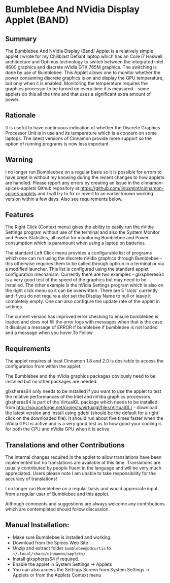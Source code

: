 # Bumblebee And NVidia Display Applet (BAND) 

## Summary

The Bumblebee And NVidia Display (Band) Applet is a relatively simple applet I wrote for my Chillblast Defiant laptop which has an Core i7 Haswell architecture and Optimus technology to switch between the integrated Intel 4600 graphics and discrete nVidia GTX 765M graphics. The switching is done by use of Bumblebee. This Applet allows one to monitor whether the power consuming discrete graphics is on and display the GPU temperature, but only when it is enabled. Monitoring the temperature requires the graphics processor to be turned on every time it is measured - some applets do this all the time and that uses a significant extra amount of power.

## Rationale

It is useful to have continuous indication of whether the Discrete Graphics Processor Unit is in use and its temperature which is a concern on some laptops. The latest versions of Cinnamon provide more support so the option of running programs is now less important. 

## Warning

I no longer run Bumbleebee on a regular basis so it is possible for errors to have crept in without my knowing during the recent changes to how applets are handled. Please report any errors by creating an Issue in the cinnamon-spices-applets Github repository at https://github.com/linuxmint/cinnamon-spices-applets and I will try to fix or revert to an earlier known working version within a few days. Also see requirements below.

## Features

The Right Click (Context menu) gives the ability to easily run the nVidia Settings program without use of the terminal and also the System Monitor and Power Statistics, all useful for monitoring Bumblebee and Power consumption which is paramount when using a laptop on batteries.

The standard Left Click menu provides a configurable list of programs which one can run using the discrete nVidia graphics through Bumblebee - this otherwise requires them to be called through optirun in a terminal or via a modified launcher. This list is configured using the standard applet configuration mechanism.  Currently there are two examples - glxspheres64 is a very good test of the speed of the graphics but may need to be installed. The other example is the nVidia Settings program which is also on the right click menu so it can be overwritten. There are 5 'slots' currently and if you do not require a slot set the Display Name to null or leave it completely empty. One can also configure the update rate of the applet in settings.

The current version has improved error checking to ensure bumblebee is loaded and does not fill the error logs with messages when that is the case. It displays a message of ERROR if bumblebee if bumblebee is not loaded and a message when you hover.To Follow


## Requirements

The applet requires at least Cinnamon 1.8 and 2.0 is desirable to access the configuration from within the applet. 

The Bumblebee and the nVidia graphics packages obviously need to be installed but no other packages are needed. 

glxsheres64 only needs to be installed if you want to use the applet to test the relative performances of the Intel and nVidia graphics processors. glxsheres64 is part of the VirtualGL package which needs to be installed from  http://sourceforge.net/projects/virtualgl/files/VirtualGL/ - download the latest version and install using gdebi (should be the default for a right click on the downloaded file). It should run about five times faster when the nVidia GPU is active and is a very good test as to how good your cooling is for both the CPU and nVidia GPU when it is active.

## Translations and other Contributions

The internal changes required in the applet to allow translations have been implemented but no translations are available at this time. Translations are usually contributed by people fluent in the language and will be very much appreciated. Users please note I am unable to take responsibility for the accuracy of translations!

I no longer run Bumblebee on a regular basis and would appreciate input from a regular user of Bumblebee and this applet.

Although comments and suggestions are always welcome any contributions which are contemplated should follow discussion. 

## Manual Installation:
  
   * Make sure Bumblebee is installed and working.
   * Download from the Spices Web Site
   * Unzip and extract folder ```bumblebee@pdcurtis``` to ```~/.local/share/cinnamon/applets/```
   * Install glxspheres64 if required.
   * Enable the applet in System Settings -> Applets
   * You can also access the Settings Screen from System Settings -> Applets or from the Applets Context menu

